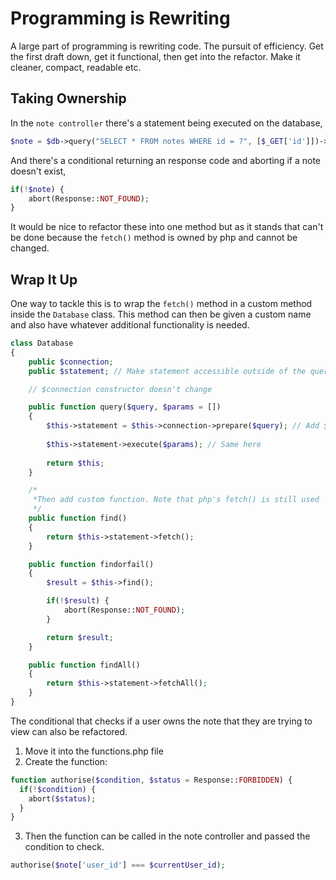 # Programming is Rewriting

A large part of programming is rewriting code. The pursuit of efficiency. Get the first draft down, get it functional, then get into the refactor. Make it cleaner, compact, readable etc.

## Taking Ownership
In the `note controller` there's a statement being executed on the database, 
```php
$note = $db->query("SELECT * FROM notes WHERE id = ?", [$_GET['id']])->fetch();
```
And there's a conditional returning an response code and aborting if a note doesn't exist,
```php
if(!$note) {
    abort(Response::NOT_FOUND);
}
```
It would be nice to refactor these into one method but as it stands that can't be done because the `fetch()` method is owned by php and cannot be changed.

## Wrap It Up
One way to tackle this is to wrap the `fetch()` method in a custom method inside the `Database` class. This method can then be given a custom name and also have whatever additional functionality is needed. 

```php
class Database
{
    public $connection;
    public $statement; // Make statement accessible outside of the query function

    // $connection constructor doesn't change

    public function query($query, $params = [])
    {
        $this->statement = $this->connection->prepare($query); // Add $this to update value of $statement
        
        $this->statement->execute($params); // Same here
        
        return $this;
    }

    /*
     *Then add custom function. Note that php's fetch() is still used
     */
    public function find()
    {
        return $this->statement->fetch();
    }

    public function findorfail()
    {
        $result = $this->find();

        if(!$result) {
            abort(Response::NOT_FOUND);
        }

        return $result;
    }

    public function findAll()
    {
        return $this->statement->fetchAll();
    }
}
```

The conditional that checks if a user owns the note that they are trying to view can also be refactored. 

1. Move it into the functions.php file
2. Create the function:
  ```php
  function authorise($condition, $status = Response::FORBIDDEN) {
    if(!$condition) {
      abort($status);
    }
  }
  ```
3. Then the function can be called in the note controller and passed the condition to check.
```php
authorise($note['user_id'] === $currentUser_id);
```